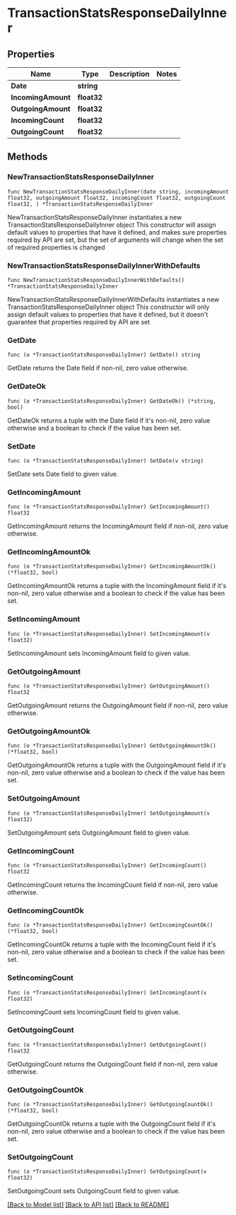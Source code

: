# TransactionStatsResponseDailyInner

## Properties

Name | Type | Description | Notes
------------ | ------------- | ------------- | -------------
**Date** | **string** |  | 
**IncomingAmount** | **float32** |  | 
**OutgoingAmount** | **float32** |  | 
**IncomingCount** | **float32** |  | 
**OutgoingCount** | **float32** |  | 

## Methods

### NewTransactionStatsResponseDailyInner

`func NewTransactionStatsResponseDailyInner(date string, incomingAmount float32, outgoingAmount float32, incomingCount float32, outgoingCount float32, ) *TransactionStatsResponseDailyInner`

NewTransactionStatsResponseDailyInner instantiates a new TransactionStatsResponseDailyInner object
This constructor will assign default values to properties that have it defined,
and makes sure properties required by API are set, but the set of arguments
will change when the set of required properties is changed

### NewTransactionStatsResponseDailyInnerWithDefaults

`func NewTransactionStatsResponseDailyInnerWithDefaults() *TransactionStatsResponseDailyInner`

NewTransactionStatsResponseDailyInnerWithDefaults instantiates a new TransactionStatsResponseDailyInner object
This constructor will only assign default values to properties that have it defined,
but it doesn't guarantee that properties required by API are set

### GetDate

`func (o *TransactionStatsResponseDailyInner) GetDate() string`

GetDate returns the Date field if non-nil, zero value otherwise.

### GetDateOk

`func (o *TransactionStatsResponseDailyInner) GetDateOk() (*string, bool)`

GetDateOk returns a tuple with the Date field if it's non-nil, zero value otherwise
and a boolean to check if the value has been set.

### SetDate

`func (o *TransactionStatsResponseDailyInner) SetDate(v string)`

SetDate sets Date field to given value.


### GetIncomingAmount

`func (o *TransactionStatsResponseDailyInner) GetIncomingAmount() float32`

GetIncomingAmount returns the IncomingAmount field if non-nil, zero value otherwise.

### GetIncomingAmountOk

`func (o *TransactionStatsResponseDailyInner) GetIncomingAmountOk() (*float32, bool)`

GetIncomingAmountOk returns a tuple with the IncomingAmount field if it's non-nil, zero value otherwise
and a boolean to check if the value has been set.

### SetIncomingAmount

`func (o *TransactionStatsResponseDailyInner) SetIncomingAmount(v float32)`

SetIncomingAmount sets IncomingAmount field to given value.


### GetOutgoingAmount

`func (o *TransactionStatsResponseDailyInner) GetOutgoingAmount() float32`

GetOutgoingAmount returns the OutgoingAmount field if non-nil, zero value otherwise.

### GetOutgoingAmountOk

`func (o *TransactionStatsResponseDailyInner) GetOutgoingAmountOk() (*float32, bool)`

GetOutgoingAmountOk returns a tuple with the OutgoingAmount field if it's non-nil, zero value otherwise
and a boolean to check if the value has been set.

### SetOutgoingAmount

`func (o *TransactionStatsResponseDailyInner) SetOutgoingAmount(v float32)`

SetOutgoingAmount sets OutgoingAmount field to given value.


### GetIncomingCount

`func (o *TransactionStatsResponseDailyInner) GetIncomingCount() float32`

GetIncomingCount returns the IncomingCount field if non-nil, zero value otherwise.

### GetIncomingCountOk

`func (o *TransactionStatsResponseDailyInner) GetIncomingCountOk() (*float32, bool)`

GetIncomingCountOk returns a tuple with the IncomingCount field if it's non-nil, zero value otherwise
and a boolean to check if the value has been set.

### SetIncomingCount

`func (o *TransactionStatsResponseDailyInner) SetIncomingCount(v float32)`

SetIncomingCount sets IncomingCount field to given value.


### GetOutgoingCount

`func (o *TransactionStatsResponseDailyInner) GetOutgoingCount() float32`

GetOutgoingCount returns the OutgoingCount field if non-nil, zero value otherwise.

### GetOutgoingCountOk

`func (o *TransactionStatsResponseDailyInner) GetOutgoingCountOk() (*float32, bool)`

GetOutgoingCountOk returns a tuple with the OutgoingCount field if it's non-nil, zero value otherwise
and a boolean to check if the value has been set.

### SetOutgoingCount

`func (o *TransactionStatsResponseDailyInner) SetOutgoingCount(v float32)`

SetOutgoingCount sets OutgoingCount field to given value.



[[Back to Model list]](../README.md#documentation-for-models) [[Back to API list]](../README.md#documentation-for-api-endpoints) [[Back to README]](../README.md)


